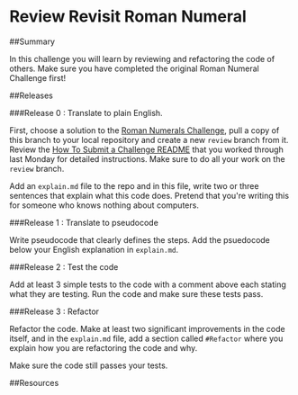 # Review Revisit Roman Numeral 
 
##Summary 

In this challenge you will learn by reviewing and refactoring the code of others. Make sure you have completed the original Roman Numeral Challenge first!

##Releases

###Release 0 : Translate to plain English.

First, choose a solution to the  [Roman Numerals Challenge](../../../roman-numerals-challenge), pull a copy of this branch to your local repository and create a new `review` branch from it. Review the [How To Submit a Challenge README](../../../phase-1-guide/blob/master/resources/how_to_work_a_challenge.md) that you worked through last Monday for detailed instructions. Make sure to do all your work on the `review` branch.

Add an `explain.md` file to the repo and in this file, write two or three sentences that explain what this code does. Pretend that you're writing this for someone who knows nothing about computers. 

###Release 1 : Translate to pseudocode

Write pseudocode that clearly defines the steps.  Add the psuedocode below your English explanation in `explain.md`.

###Release 2 : Test the code

Add at least 3 simple tests to the code with a comment above each stating what they are testing. Run the code and make sure these tests pass.

###Release 3 : Refactor

Refactor the code. Make at least two significant improvements in the code itself, and in the `explain.md` file, add a section called `#Refactor` where you explain how you are refactoring the code and why.

Make sure the code still passes your tests. 

<!-- 
##Optimize Your Learning 
 -->
##Resources
